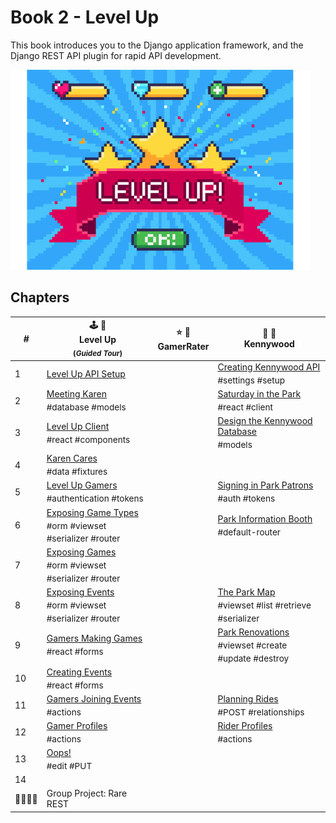 # Book 2 - Level Up

This book introduces you to the Django application framework, and the Django REST API plugin for rapid API development.

![Level Up logo](./chapters/images/level-up.png)

## Chapters

| # | 🕹 🎲<br/> Level Up <br/><sub>(_Guided Tour_)</sub> | ⭐️ 🎯 <br/> GamerRater <br/> | 🎡 🎢 <br/> Kennywood  |
|--|--|--|--|
| 1 | [Level Up API Setup](./chapters/DRF_INSTALLS.md) | | [Creating Kennywood API](./chapters/KW_SETUP.md) <br/> <sub style="font-size:0.85rem;">#settings #setup</sub> |
| 2 | [Meeting Karen](./chapters/LU_DATA_DESIGN.md) <br/> <sub style="font-size:0.85rem;">#database #models</sub> |  | [Saturday in the Park](./chapters/SITP_SETUP.md) <br/> <sub style="font-size:0.85rem;">#react #client</sub> |
| 3 | [Level Up Client](./chapters/LU_CLIENT.md) <br/> <sub style="font-size:0.85rem;">#react #components</sub> |  | [Design the Kennywood Database](./chapters/KW_MODELS.md) <br/> <sub style="font-size:0.85rem;">#models</sub> |
| 4 | [Karen Cares](./chapters/LU_FIXTURES.md) <br/> <sub style="font-size:0.85rem;">#data #fixtures</sub> |  |  |
| 5 | [Level Up Gamers](./chapters/LU_AUTHENTICATION.md) <br/> <sub style="font-size:0.85rem;">#authentication #tokens</sub> |  | [Signing in Park Patrons](./chapters/KW_TOKEN_AUTH.md) <br/> <sub style="font-size:0.85rem;">#auth #tokens</sub> |
| 6 | [Exposing Game Types](./chapters/LU_GAME_TYPES.md) <br/> <sub style="font-size:0.85rem;">#orm #viewset #serializer #router</sub> |  | [Park Information Booth](./chapters/KW_ROUTER.md) <br/> <sub style="font-size:0.85rem;">#default-router</sub> |
| 7 | [Exposing Games](./chapters/LU_GAMES.md) <br/> <sub style="font-size:0.85rem;">#orm #viewset #serializer #router</sub> |  |  |
| 8 | [Exposing Events](./chapters/LU_EVENTS.md) <br/> <sub style="font-size:0.85rem;">#orm #viewset #serializer #router</sub> |  | [The Park Map](./chapters/KW_VIEW_SERIALIZER.md) <br/> <sub style="font-size:0.85rem;"> #viewset #list #retrieve #serializer</sub> |
| 9 | [Gamers Making Games](./chapters/LU_CREATE_GAME.md) <br/> <sub style="font-size:0.85rem;">#react #forms</sub> |  | [Park Renovations](./chapters/KW_FULL_CRUD_VIEWSET.md) <br/> <sub style="font-size:0.85rem;">#viewset #create #update #destroy</sub> |
| 10 | [Creating Events](./chapters/LU_GAME_EVENTS.md) <br/> <sub style="font-size:0.85rem;">#react #forms</sub> |  |  |
| 11 | [Gamers Joining Events](./chapters/LU_CUSTOM_ACTION.md) <br/> <sub style="font-size:0.85rem;">#actions</sub> |  | [Planning Rides](./chapters/KW_RIDES.md) <br/> <sub style="font-size:0.85rem;">#POST #relationships</sub> |
| 12 | [Gamer Profiles](./chapters/LU_PROFILE.md) <br/> <sub style="font-size:0.85rem;">#actions</sub> |  | [Rider Profiles](./chapters/KW_PROFILE.md) <br/> <sub style="font-size:0.85rem;">#actions</sub> |
| 13 | [Oops!](./chapters/LU_EDIT_EVENTS.md) <br/> <sub style="font-size:0.85rem;">#edit #PUT</sub> | |  |
| 14 |  |  |
| 👨‍👩‍👧‍👧 | Group Project: Rare REST |  |

